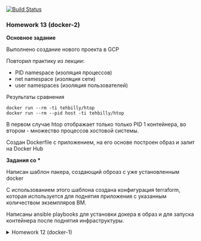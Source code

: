 [![Build Status](https://travis-ci.com/otus-devops-2019-02/skushnerchuk_microservices.svg?branch=docker-2)](https://travis-ci.com/otus-devops-2019-02/skushnerchuk_microservices)
### Homework 13 (docker-2)
**Основное задание**

Выполнено создание нового проекта в GCP

Повторил практику из лекции:
- PID namespace (изоляция процессов)
- net namespace (изоляция сети)
- user namespaces (изоляция пользователей)

Результаты сравнения
```docker
docker run --rm -ti tehbilly/htop
docker run --rm --pid host -ti tehbilly/htop
```
В первом случае htop отображает только только PID 1 контейнера, во втором - множество процессов хостовой системы.

Создан Dockerfile с приложением, на его основе построен образ и залит на Docker Hub

**Задания со \***

Написан шаблон пакера, создающий оброаз с уже установленным docker

С использованием этого шаблона создана конфигурация terraform, которая используется для поднятия приложения с указанным количеством экземпляров ВМ.

Написаны ansible playbooks для установки докера в образ и для запуска контейнера после поднятия инфраструктуры.


<details>
<summary>Homework 12 (docker-1)</summary>

**Основное задание**

- Установлены docker, docker-compose, docker-machine;
- Рассмотрели жизненные циклы контейнера на примере стандартных образов (hello-world, ubuntu, nginx);

**Задания со \***
- Рассмотрены различия между образом и конейнером.
</details>
